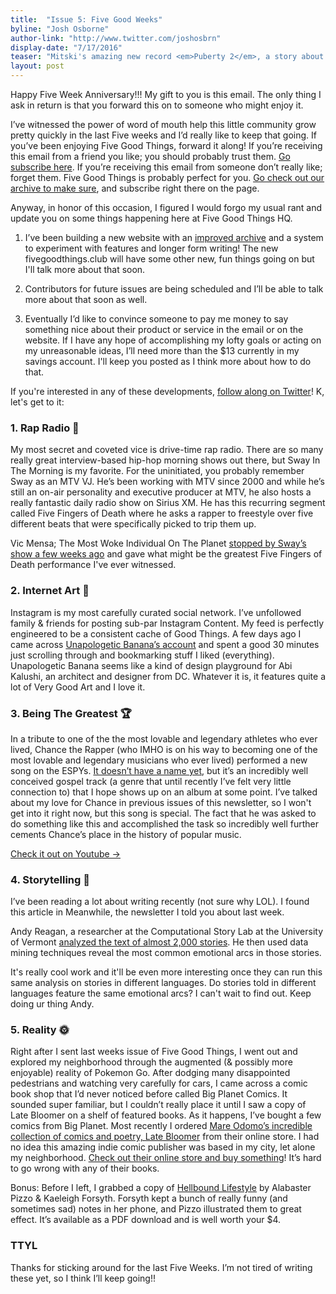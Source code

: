 ```yaml
---
title:  "Issue 5: Five Good Weeks​"
byline: "Josh Osborne"
author-link: "http://www.twitter.com/joshosbrn"
display-date: "7/17/2016"
teaser: "Mitski's amazing new record <em>Puberty 2</em>, a story about Denny's & family back home, tiny improv comedy and free rap music. Mitski's amazing new record <em>Puberty 2</em>. Another few words to fill out this space."
layout: post
---
```

Happy Five Week Anniversary!!! My gift to you is this email. The only thing I ask in return is that you forward this on to someone who might enjoy it.

I’ve witnessed the power of word of mouth help this little community grow pretty quickly in the last Five weeks and I’d really like to keep that going. If you’ve been enjoying Five Good Things, forward it along! If you’re receiving this email from a friend you like; you should probably trust them. [Go subscribe here](http://fivegoodthings.club/). If you’re receiving this email from someone don’t really like; forget them. Five Good Things is probably perfect for you. [Go check out our archive to make sure](http://fivegoodthings.club/), and subscribe right there on the page.

Anyway, in honor of this occasion, I figured I would forgo my usual rant and update you on some things happening here at Five Good Things HQ.

1. I’ve been building a new website with an [improved archive](https://twitter.com/five_goodthings/status/754409604692504576) and a system to experiment with features and longer form writing! The new fivegoodthings.club will have some other new, fun things going on but I'll talk more about that soon.

2. Contributors for future issues are being scheduled and I’ll be able to talk more about that soon as well.

3. Eventually I’d like to convince someone to pay me money to say something nice about their product or service in the email or on the website. If I have any hope of accomplishing my lofty goals or acting on my unreasonable ideas, I’ll need more than the $13 currently in my savings account. I'll keep you posted as I think more about how to do that.

If you're interested in any of these developments, [follow along on Twitter](https://twitter.com/five_goodthings)! K, let's get to it:


### 1. Rap Radio 🎤

My most secret and coveted vice is drive-time rap radio. There are so many really great interview-based hip-hop morning shows out there, but Sway In The Morning is my favorite. For the uninitiated, you probably remember Sway as an MTV VJ. He’s been working with MTV since 2000 and while he’s still an on-air personality and executive producer at MTV, he also hosts a really fantastic daily radio show on Sirius XM. He has this recurring segment called Five Fingers of Death where he asks a rapper to freestyle over five different beats that were specifically picked to trip them up.

Vic Mensa; The Most Woke Individual On The Planet [stopped by Sway’s show a few weeks ago](https://www.youtube.com/watch?v=oMbIH4ObgNM&feature=youtu.be) and gave what might be the greatest Five Fingers of Death performance I've ever witnessed. <!-- more -->



### 2. Internet Art 🍥

Instagram is my most carefully curated social network. I’ve unfollowed family & friends for posting sub-par Instagram Content. My feed is perfectly engineered to be a consistent cache of Good Things. A few days ago I came across [Unapologetic Banana’s account](https://www.instagram.com/unapologeticbanana/) and spent a good 30 minutes just scrolling through and bookmarking stuff I liked (everything). Unapologetic Banana seems like a kind of design playground for Abi Kalushi, an architect and designer from DC. Whatever it is, it features quite a lot of Very Good Art and I love it.


### 3. Being The Greatest 🏆

In a tribute to one of the the most lovable and legendary athletes who ever lived, Chance the Rapper (who IMHO is on his way to becoming one of the most lovable and legendary musicians who ever lived) performed a new song on the ESPYs. [It doesn’t have a name yet](https://twitter.com/chancetherapper/status/753725655674531840), but it’s an incredibly well conceived gospel track (a genre that until recently I’ve felt very little connection to) that I hope shows up on an album at some point. I’ve talked about my love for Chance in previous issues of this newsletter, so I won't get into it right now, but this song is special. The fact that he was asked to do something like this and accomplished the task so incredibly well further cements Chance’s place in the history of popular music.

[Check it out on Youtube →](https://www.youtube.com/watch?v=pMTZB24dv2A&feature=youtu.be)

### 4. Storytelling 📖

I’ve been reading a lot about writing recently (not sure why LOL). I found this article in Meanwhile, the newsletter I told you about last week.

Andy Reagan, a researcher at the Computational Story Lab at the University of Vermont [analyzed the text of almost 2,000 stories](https://www.technologyreview.com/s/601848/data-mining-reveals-the-six-basic-emotional-arcs-of-storytelling/). He then used data mining techniques reveal the most common emotional arcs in those stories.

It's really cool work and it'll be even more interesting once they can run this same analysis on stories in different languages. Do stories told in different languages feature the same emotional arcs? I can't wait to find out. Keep doing ur thing Andy.

### 5. Reality 🌞

Right after I sent last weeks issue of Five Good Things, I went out and explored my neighborhood through the augmented (& possibly more enjoyable) reality of Pokemon Go. After dodging many disappointed pedestrians and watching very carefully for cars, I came across a comic book shop that I’d never noticed before called Big Planet Comics. It sounded super familiar, but I couldn’t really place it until I saw a copy of Late Bloomer on a shelf of featured books. As it happens, I’ve bought a few comics from Big Planet. Most recently I ordered [Mare Odomo’s incredible collection of comics and poetry, Late Bloomer](http://retrofit.storenvy.com/collections/29642-all-products/products/16195341-late-bloomer-by-mare-odomo) from their online store. I had no idea this amazing indie comic publisher was based in my city, let alone my neighborhood. [Check out their online store and buy something](http://bigplanetcomics.storenvy.com/)! It’s hard to go wrong with any of their books.

Bonus: Before I left, I grabbed a copy of [Hellbound Lifestyle](http://retrofit.storenvy.com/collections/29642-all-products/products/16594887-hellbound-lifestyle-digital-pdf-by-kaeleigh-forsyth-alabaster-pizzo) by Alabaster Pizzo & Kaeleigh Forsyth. Forsyth kept a bunch of really funny (and sometimes sad) notes in her phone, and Pizzo illustrated them to great effect. It’s available as a PDF download and is well worth your $4.

### TTYL

Thanks for sticking around for the last Five Weeks. I’m not tired of writing these yet, so I think I’ll keep going!!
